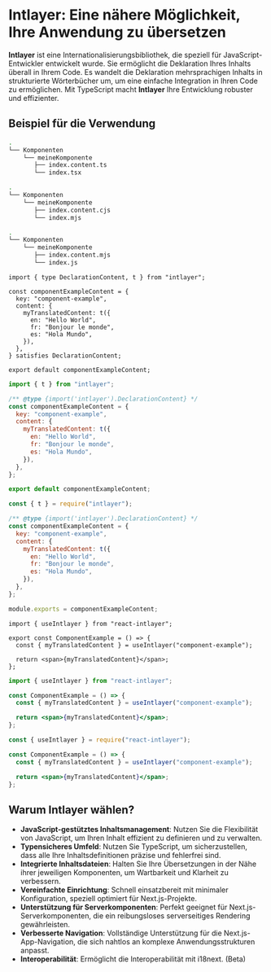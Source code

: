 # Intlayer: Eine nähere Möglichkeit, Ihre Anwendung zu übersetzen

**Intlayer** ist eine Internationalisierungsbibliothek, die speziell für JavaScript-Entwickler entwickelt wurde. Sie ermöglicht die Deklaration Ihres Inhalts überall in Ihrem Code. Es wandelt die Deklaration mehrsprachigen Inhalts in strukturierte Wörterbücher um, um eine einfache Integration in Ihren Code zu ermöglichen. Mit TypeScript macht **Intlayer** Ihre Entwicklung robuster und effizienter.

## Beispiel für die Verwendung

```bash codeFormat="typescript"
.
└── Komponenten
    └── meineKomponente
       ├── index.content.ts
       └── index.tsx
```

```bash codeFormat="commonjs"
.
└── Komponenten
    └── meineKomponente
       ├── index.content.cjs
       └── index.mjs
```

```bash codeFormat="esm"
.
└── Komponenten
    └── meineKomponente
       ├── index.content.mjs
       └── index.js
```

```tsx fileName="./Komponenten/MeineKomponente/index.content.ts" codeFormat="typescript"
import { type DeclarationContent, t } from "intlayer";

const componentExampleContent = {
  key: "component-example",
  content: {
    myTranslatedContent: t({
      en: "Hello World",
      fr: "Bonjour le monde",
      es: "Hola Mundo",
    }),
  },
} satisfies DeclarationContent;

export default componentExampleContent;
```

```jsx fileName="./Komponenten/MeineKomponente/index.mjx" codeFormat="esm"
import { t } from "intlayer";

/** @type {import('intlayer').DeclarationContent} */
const componentExampleContent = {
  key: "component-example",
  content: {
    myTranslatedContent: t({
      en: "Hello World",
      fr: "Bonjour le monde",
      es: "Hola Mundo",
    }),
  },
};

export default componentExampleContent;
```

```jsx fileName="./Komponenten/MeineKomponente/index.csx" codeFormat="commonjs"
const { t } = require("intlayer");

/** @type {import('intlayer').DeclarationContent} */
const componentExampleContent = {
  key: "component-example",
  content: {
    myTranslatedContent: t({
      en: "Hello World",
      fr: "Bonjour le monde",
      es: "Hola Mundo",
    }),
  },
};

module.exports = componentExampleContent;
```

```tsx fileName="./Komponenten/MeineKomponente/index.tsx" codeFormat="typescript"
import { useIntlayer } from "react-intlayer";

export const ComponentExample = () => {
  const { myTranslatedContent } = useIntlayer("component-example");

  return <span>{myTranslatedContent}</span>;
};
```

```jsx fileName="./Komponenten/MeineKomponente/index.mjx" codeFormat="esm"
import { useIntlayer } from "react-intlayer";

const ComponentExample = () => {
  const { myTranslatedContent } = useIntlayer("component-example");

  return <span>{myTranslatedContent}</span>;
};
```

```jsx fileName="./Komponenten/MeineKomponente/index.csx" codeFormat="commonjs"
const { useIntlayer } = require("react-intlayer");

const ComponentExample = () => {
  const { myTranslatedContent } = useIntlayer("component-example");

  return <span>{myTranslatedContent}</span>;
};
```

## Warum Intlayer wählen?

- **JavaScript-gestütztes Inhaltsmanagement**: Nutzen Sie die Flexibilität von JavaScript, um Ihren Inhalt effizient zu definieren und zu verwalten.
- **Typensicheres Umfeld**: Nutzen Sie TypeScript, um sicherzustellen, dass alle Ihre Inhaltsdefinitionen präzise und fehlerfrei sind.
- **Integrierte Inhaltsdateien**: Halten Sie Ihre Übersetzungen in der Nähe ihrer jeweiligen Komponenten, um Wartbarkeit und Klarheit zu verbessern.
- **Vereinfachte Einrichtung**: Schnell einsatzbereit mit minimaler Konfiguration, speziell optimiert für Next.js-Projekte.
- **Unterstützung für Serverkomponenten**: Perfekt geeignet für Next.js-Serverkomponenten, die ein reibungsloses serverseitiges Rendering gewährleisten.
- **Verbesserte Navigation**: Vollständige Unterstützung für die Next.js-App-Navigation, die sich nahtlos an komplexe Anwendungsstrukturen anpasst.
- **Interoperabilität**: Ermöglicht die Interoperabilität mit i18next. (Beta)
